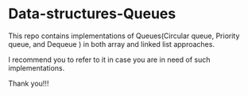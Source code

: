 # Data-structures-Queues
This repo contains implementations of Queues(Circular queue, Priority queue, and Dequeue ) in both array and linked list approaches.

I recommend you to refer to it in case you are in need of such implementations.

Thank you!!!
